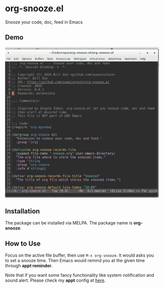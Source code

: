 # org-snooze.el
Snooze your code, doc, feed in Emacs

## Demo

![org-snooze demo](demo.gif)

## Installation

The package can be installed via MELPA. The package name is **org-snooze**.

## How to Use

Focus on the active file buffer, then use `M-x org-snooze`. It would asks you to set a snooze time.
Then Emacs would remind you at the given time through **appt reminder**.

Note that if you want some fancy functionality like system notification and sound alert. Please check my **appt** config at [here](https://github.com/xueeinstein/emacs.d/blob/98209180873fefc0172e24dd23165ab872faab93/lisp/init-org.el#L419).
